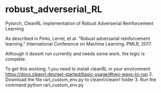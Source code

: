 # robust_adverserial_RL
Pytorch, CleanRL implementation of Robust Adverserial Reinforcement Learning

As described in Pinto, Lerrel, et al. "Robust adversarial reinforcement learning." International Conference on Machine Learning. PMLR, 2017.

Although it doesnt run currently and needs some work, the logic is complete. 

To get this working, 
1.you need to install cleanRL in your environment 
  https://docs.cleanrl.dev/get-started/basic-usage/#two-ways-to-run
2. Download the file rarl_custom_env.py to cleanrl/cleanrl folder
3. Run the command python rarl_custom_env.py
